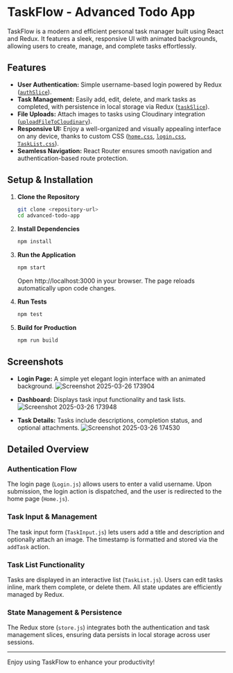 # TaskFlow - Advanced Todo App

TaskFlow is a modern and efficient personal task manager built using React and Redux. It features a sleek, responsive UI with animated backgrounds, allowing users to create, manage, and complete tasks effortlessly.

## Features

- **User Authentication:** Simple username-based login powered by Redux ([`authSlice`](src/redux/authSlice.js)).
- **Task Management:** Easily add, edit, delete, and mark tasks as completed, with persistence in local storage via Redux ([`taskSlice`](src/redux/taskSlice.js)).
- **File Uploads:** Attach images to tasks using Cloudinary integration ([`uploadFileToCloudinary`](src/services/cloudinaryService.js)).
- **Responsive UI:** Enjoy a well-organized and visually appealing interface on any device, thanks to custom CSS ([`home.css`](src/styles/home.css), [`login.css`](src/styles/login.css), [`TaskList.css`](src/styles/TaskList.css)).
- **Seamless Navigation:** React Router ensures smooth navigation and authentication-based route protection.

## Setup & Installation

1. **Clone the Repository**

   ```sh
   git clone <repository-url>
   cd advanced-todo-app
   ```

2. **Install Dependencies**
   
   ```sh
   npm install
   ```

3. **Run the Application**
   
   ```sh
   npm start
   ```
   Open http://localhost:3000 in your browser. The page reloads automatically upon code changes.

4. **Run Tests**
   
   ```sh
   npm test
   ```

5. **Build for Production**
   
   ```sh
   npm run build
   ```

## Screenshots

- **Login Page:** A simple yet elegant login interface with an animated background.
![Screenshot 2025-03-26 173904](https://github.com/user-attachments/assets/71a15261-a498-443f-ba84-a9f0a270f6b5)

- **Dashboard:** Displays task input functionality and task lists.
![Screenshot 2025-03-26 173948](https://github.com/user-attachments/assets/3b30e767-c058-4000-bf1d-b4ec8b83734f)

- **Task Details:** Tasks include descriptions, completion status, and optional attachments.
![Screenshot 2025-03-26 174530](https://github.com/user-attachments/assets/7ddc3d1c-6c89-4013-8614-6764c9724695)


## Detailed Overview

### Authentication Flow
The login page (`Login.js`) allows users to enter a valid username. Upon submission, the login action is dispatched, and the user is redirected to the home page (`Home.js`).

### Task Input & Management
The task input form (`TaskInput.js`) lets users add a title and description and optionally attach an image. The timestamp is formatted and stored via the `addTask` action.

### Task List Functionality
Tasks are displayed in an interactive list (`TaskList.js`). Users can edit tasks inline, mark them complete, or delete them. All state updates are efficiently managed by Redux.

### State Management & Persistence
The Redux store (`store.js`) integrates both the authentication and task management slices, ensuring data persists in local storage across user sessions.

---

Enjoy using TaskFlow to enhance your productivity!

